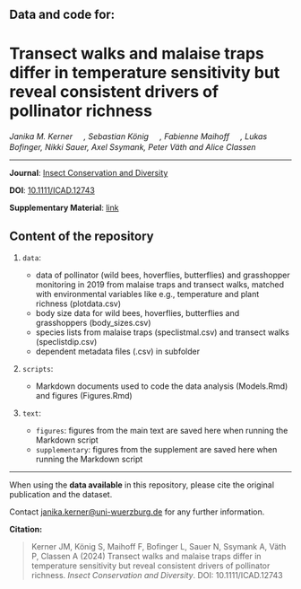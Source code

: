 ## Data and code for:
# Transect walks and malaise traps differ in temperature sensitivity but reveal consistent drivers of pollinator richness

_Janika M. Kerner <a href="https://orcid.org/0000-0002-2355-081X"><img src="https://info.orcid.org/wp-content/uploads/2019/11/orcid_16x16.png" width="16" height = "16"></a>, Sebastian König <a href="https://orcid.org/0000-0003-3253-8457"><img src="https://info.orcid.org/wp-content/uploads/2019/11/orcid_16x16.png" width="16" height = "16"></a>, Fabienne Maihoff <a href="https://orcid.org/0000-0003-3246-3213"><img src="https://info.orcid.org/wp-content/uploads/2019/11/orcid_16x16.png" width="16" height = "16"></a>, Lukas Bofinger, Nikki Sauer, Axel Ssymank, Peter Väth and Alice Classen <a href="https://orcid.org/0000-0002-7813-8806"><img src="https://info.orcid.org/wp-content/uploads/2019/11/orcid_16x16.png" width="16" height = "16"></a>_  

***

**Journal**: [Insect Conservation and Diversity](https://resjournals.onlinelibrary.wiley.com/journal/17524598)

**DOI**: [10.1111/ICAD.12743](https://doi.org/10.1111/ICAD.12743)

**Supplementary Material**: [link](https://XXX.pdf)

## Content of the repository

1. `data`:
    * data of pollinator (wild bees, hoverflies, butterflies) and grasshopper monitoring in 2019 from malaise traps and transect walks, matched with environmental variables like e.g., temperature and plant richness (plotdata.csv)
    * body size data for wild bees, hoverflies, butterflies and grasshoppers (body_sizes.csv)
    * species lists from malaise traps (speclistmal.csv) and transect walks (speclistdip.csv)
    * dependent metadata files (.csv) in subfolder 
    
2. `scripts`:
    * Markdown documents used to code the data analysis (Models.Rmd) and figures (Figures.Rmd)

3. `text`:  
    * `figures`: figures from the main text are saved here when running the Markdown script
    * `supplementary`: figures from the supplement are saved here when running the Markdown script
    
***

When using the __data available__ in this repository, please cite the original publication and the dataset.  

Contact janika.kerner@uni-wuerzburg.de for any further information.  

**Citation:**

> Kerner JM, König S, Maihoff F, Bofinger L, Sauer N, Ssymank A, Väth P, Classen A (2024) Transect walks and malaise traps differ in temperature sensitivity but reveal consistent drivers of pollinator richness. *Insect Conservation and Diversity*. DOI: 10.1111/ICAD.12743
